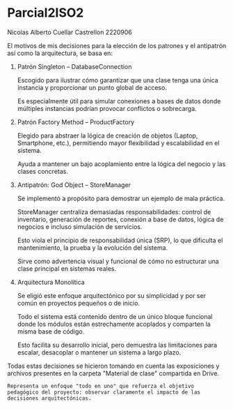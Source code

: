 # Parcial2ISO2
Nicolas Alberto Cuellar Castrellon 2220906

El motivos de mis decisiones para la elección de los patrones y el antipatrón así como la
arquitectura, se basa en:

1. Patrón Singleton – DatabaseConnection

    Escogido para ilustrar cómo garantizar que una clase tenga una única instancia y proporcionar un punto global de acceso.

    Es especialmente útil para simular conexiones a bases de datos donde múltiples instancias podrían provocar conflictos o sobrecarga.

2. Patrón Factory Method – ProductFactory

    Elegido para abstraer la lógica de creación de objetos (Laptop, Smartphone, etc.), permitiendo mayor flexibilidad y escalabilidad en el sistema.

    Ayuda a mantener un bajo acoplamiento entre la lógica del negocio y las clases concretas.

3. Antipatrón: God Object – StoreManager

    Se implementó a propósito para demostrar un ejemplo de mala práctica.

    StoreManager centraliza demasiadas responsabilidades: control de inventario, generación de reportes, conexión a base de datos, lógica de negocios e incluso simulación de servicios.

    Esto viola el principio de responsabilidad única (SRP), lo que dificulta el mantenimiento, la prueba y la evolución del sistema.

    Sirve como advertencia visual y funcional de cómo no estructurar una clase principal en sistemas reales.

4. Arquitectura Monolítica

    Se eligió este enfoque arquitectónico por su simplicidad y por ser común en proyectos pequeños o de inicio.

    Todo el sistema está contenido dentro de un único bloque funcional donde los módulos están estrechamente acoplados y comparten la misma base de código.

    Esto facilita su desarrollo inicial, pero demuestra las limitaciones para escalar, desacoplar o mantener un sistema a largo plazo.

Todas estas decisiones se hicieron tomando en cuenta las exposiciones y archivos presentes en la carpeta "Material de clase" compartida en Drive.

    Representa un enfoque "todo en uno" que refuerza el objetivo pedagógico del proyecto: observar claramente el impacto de las decisiones arquitectónicas.

